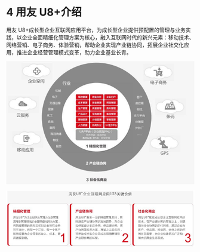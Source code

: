 # 4 用友 U8+介绍

用友 U8+成长型企业互联网应用平台，为成长型企业提供预配置的管理与业务实践，以企业全面精细化管理方案为核心，融入互联网时代的新兴元素：移动技术、网络营销、电子商务、体验营销，帮助企业实现产业链协同，拓展企业社交化应用，推进企业经营管理模式变革，助力企业基业长青。

![image](../../../image/JDCloud-WhitePaper/JDCloud-WhitePaper-Best-Practice-with-Yonyou-U8Plus/Yonyou-U8Plus-Introduction.jpg)


![image](../../../image/JDCloud-WhitePaper/JDCloud-WhitePaper-Best-Practice-with-Yonyou-U8Plus/KeyValue.jpg)
